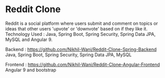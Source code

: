 # Reddit Clone

Reddit is a social platform where users submit and comment on topics or ideas that other users 'upvote' or 'downvote' based on if they like it.
Technology Used : Java, Spring Boot, Spring Security, Spring Data JPA, MySQL and Angular 9.

Backend : https://github.com/Nikhil-Wani/Reddit-Clone-Spring-Backend    Java, Spring Boot, Spring Security, Spring Data JPA, MySQL


Frontend : https://github.com/Nikhil-Wani/Reddit-Clone-Angular-Frontend  Angular 9 and bootstrap
